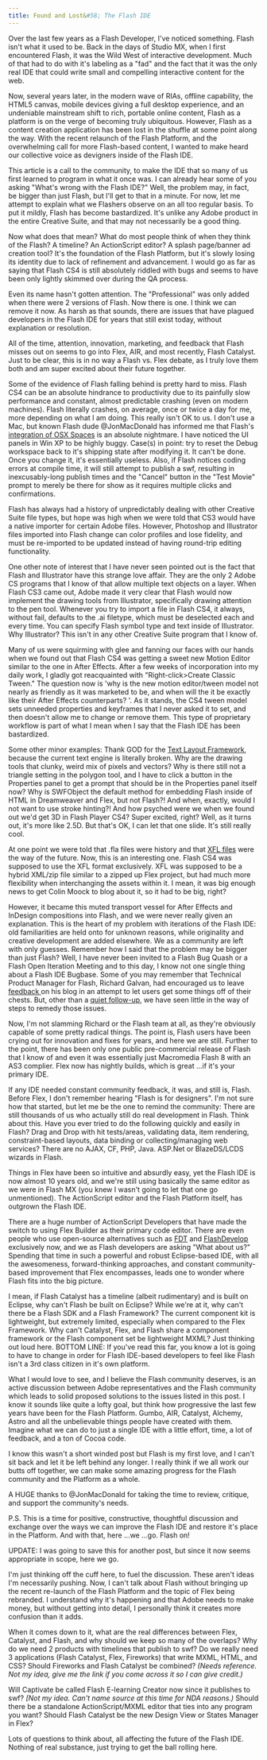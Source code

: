 ```yaml
---
title: Found and Lost&#58; The Flash IDE
---
```


Over the last few years as a Flash Developer, I've noticed something. Flash isn't what it used to be. Back in the days of Studio MX, when I first encountered Flash, it was the Wild West of interactive development. Much of that had to do with it's labeling as a "fad" and the fact that it was the only real IDE that could write small and compelling interactive content for the web.

Now, several years later, in the modern wave of RIAs, offline capability, the HTML5 canvas, mobile devices giving a full desktop experience, and an undeniable mainstream shift to rich, portable online content, Flash as a platform is on the verge of becoming truly ubiquitous. However, Flash as a content creation application has been lost in the shuffle at some point along the way. With the recent relaunch of the Flash Platform, and the overwhelming call for more Flash-based content, I wanted to make heard our collective voice as devigners inside of the Flash IDE.

This article is a call to the community, to make the IDE that so many of us first learned to program in what it once was. I can already hear some of you asking "What's wrong with the Flash IDE?" Well, the problem may, in fact, be bigger than just Flash, but I'll get to that in a minute. For now, let me attempt to explain what we Flashers observe on an all too regular basis. To put it mildly, Flash has become bastardized. It's unlike any Adobe product in the entire Creative Suite, and that may not necessarily be a good thing.

Now what does that mean? What do most people think of when they think of the Flash? A timeline? An ActionScript editor? A splash page/banner ad creation tool? It's the foundation of the Flash Platform, but it's slowly losing its identity due to lack of refinement and advancement. I would go as far as saying that Flash CS4 is still absolutely riddled with bugs and seems to have been only lightly skimmed over during the QA process.

Even its name hasn't gotten attention. The "Professional" was only added when there were 2 versions of Flash. Now there is one. I think we can remove it now. As harsh as that sounds, there are issues that have plagued developers in the Flash IDE for years that still exist today, without explanation or resolution.

All of the time, attention, innovation, marketing, and feedback that Flash misses out on seems to go into Flex, AIR, and most recently, Flash Catalyst. Just to be clear, this is in no way a Flash vs. Flex debate, as I truly love them both and am super excited about their future together.

Some of the evidence of Flash falling behind is pretty hard to miss. Flash CS4 can be an absolute hindrance to productivity due to its painfully slow performance and constant, almost predictable crashing (even on modern machines). Flash literally crashes, on average, once or twice a day for me, more depending on what I am doing. This really isn't OK to us. I don't use a Mac, but known Flash dude @JonMacDonald has informed me that Flash's [integration of OSX Spaces][1] is an absolute nightmare. I have noticed the UI panels in Win XP to be highly buggy. Case(s) in point: try to reset the Debug workspace back to it's shipping state after modifying it. It can't be done. Once you change it, it's essentially useless. Also, if Flash notices coding errors at compile time, it will still attempt to publish a swf, resulting in inexcusably-long publish times and the "Cancel" button in the "Test Movie" prompt to merely be there for show as it requires multiple clicks and confirmations.

Flash has always had a history of unpredictably dealing with other Creative Suite file types, but hope was high when we were told that CS3 would have a native importer for certain Adobe files. However, Photoshop and Illustrator files imported into Flash change can color profiles and lose fidelity, and must be re-imported to be updated instead of having round-trip editing functionality.

One other note of interest that I have never seen pointed out is the fact that Flash and Illustrator have this strange love affair. They are the only 2 Adobe CS programs that I know of that allow multiple text objects on a layer. When Flash CS3 came out, Adobe made it very clear that Flash would now implement the drawing tools from Illustrator, specifically drawing attention to the pen tool. Whenever you try to import a file in Flash CS4, it always, without fail, defaults to the .ai filetype, which must be deselected each and every time. You can specify Flash symbol type and text inside of Illustrator. Why Illustrator? This isn't in any other Creative Suite program that I know of.

Many of us were squirming with glee and fanning our faces with our hands when we found out that Flash CS4 was getting a sweet new Motion Editor similar to the one in After Effects. After a few weeks of incorporation into my daily work, I gladly got reacquainted with "Right-click>Create Classic Tween." The question now is 'why is the new motion editor/tween model not nearly as friendly as it was marketed to be, and when will the it be exactly like their After Effects counterparts? '. As it stands, the CS4 tween model sets unneeded properties and keyframes that I never asked it to set, and then doesn't allow me to change or remove them. This type of proprietary workflow is part of what I mean when I say that the Flash IDE has been bastardized.

Some other minor examples: Thank GOD for the [Text Layout Framework][2], because the current text engine is literally broken. Why are the drawing tools that clunky, weird mix of pixels and vectors? Why is there still not a triangle setting in the polygon tool, and I have to click a button in the Properties panel to get a prompt that should be in the Properties panel itself now? Why is SWFObject the default method for embedding Flash inside of HTML in Dreamweaver and Flex, but not Flash?! And when, exactly, would I not want to use stroke hinting?! And how psyched were we when we found out we'd get 3D in Flash Player CS4? Super excited, right? Well, as it turns out, it's more like 2.5D. But that's OK, I can let that one slide. It's still really cool.

At one point we were told that .fla files were history and that [XFL files][3] were the way of the future. Now, this is an interesting one. Flash CS4 was supposed to use the XFL format exclusively. XFL was supposed to be a hybrid XML/zip file similar to a zipped up Flex project, but had much more flexibility when interchanging the assets within it. I mean, it was big enough news to get Colin Moock to blog about it, so it had to be big, right?

However, it became this muted transport vessel for After Effects and InDesign compositions into Flash, and we were never really given an explanation. This is the heart of my problem with iterations of the Flash IDE: old familiarities are held onto for unknown reasons, while originality and creative development are added elsewhere. We as a community are left with only guesses. Remember how I said that the problem may be bigger than just Flash? Well, I have never been invited to a Flash Bug Quash or a Flash Open Iteration Meeting and to this day, I know not one single thing about a Flash IDE Bugbase. Some of you may remember that Technical Product Manager for Flash, Richard Galvan, had encouraged us to leave [feedback ][4]on his blog in an attempt to let users get some things off of their chests. But, other than a [quiet follow-up][5], we have seen little in the way of steps to remedy those issues.

Now, I'm not slamming Richard or the Flash team at all, as they're obviously capable of some pretty radical things. The point is, Flash users have been crying out for innovation and fixes for years, and here we are still. Further to the point, there has been only one public pre-commercial release of Flash that I know of and even it was essentially just Macromedia Flash 8 with an AS3 complier. Flex now has nightly builds, which is great ...if it's your primary IDE.

If any IDE needed constant community feedback, it was, and still is, Flash. Before Flex, I don't remember hearing "Flash is for designers". I'm not sure how that started, but let me be the one to remind the community: There are still thousands of us who actually still do real development in Flash. Think about this. Have you ever tried to do the following quickly and easily in Flash? Drag and Drop with hit tests/areas, validating data, item rendering, constraint-based layouts, data binding or collecting/managing web services? There are no AJAX, CF, PHP, Java. ASP.Net or BlazeDS/LCDS wizards in Flash.

Things in Flex have been so intuitive and absurdly easy, yet the Flash IDE is now almost 10 years old, and we're still using basically the same editor as we were in Flash MX (you knew I wasn't going to let that one go unmentioned). The ActionScript editor and the Flash Platform itself, has outgrown the Flash IDE.

There are a huge number of ActionScript Developers that have made the switch to using Flex Builder as their primary code editor. There are even people who use open-source alternatives such as [FDT][6] and [FlashDevelop][7] exclusively now, and we as Flash developers are asking "What about us?" Spending that time in such a powerful and robust Eclipse-based IDE, with all the awesomeness, forward-thinking approaches, and constant community-based improvement that Flex encompasses, leads one to wonder where Flash fits into the big picture.

I mean, if Flash Catalyst has a timeline (albeit rudimentary) and is built on Eclipse, why can't Flash be built on Eclipse? While we're at it, why can't there be a Flash SDK and a Flash Framework? The current component kit is lightweight, but extremely limited, especially when compared to the Flex Framework. Why can't Catalyst, Flex, and Flash share a component framework or the Flash component set be lightweight MXML? Just thinking out loud here. BOTTOM LINE: If you've read this far, you know a lot is going to have to change in order for Flash IDE-based developers to feel like Flash isn't a 3rd class citizen in it's own platform.

What I would love to see, and I believe the Flash community deserves, is an active discussion between Adobe representatives and the Flash community which leads to solid proposed solutions to the issues listed in this post. I know it sounds like quite a lofty goal, but think how progressive the last few years have been for the Flash Platform. Gumbo, AIR, Catalyst, Alchemy, Astro and all the unbelievable things people have created with them. Imagine what we can do to just a single IDE with a little effort, time, a lot of feedback, and a ton of Cocoa code.

I know this wasn't a short winded post but Flash is my first love, and I can't sit back and let it be left behind any longer. I really think if we all work our butts off together, we can make some amazing progress for the Flash community and the Platform as a whole.

A HUGE thanks to @JonMacDonald for taking the time to review, critique, and support the community's needs.

P.S. This is a time for positive, constructive, thoughtful discussion and exchange over the ways we can improve the Flash IDE and restore it's place in the Platform. And with that, here ...we ...go. Flash on!

UPDATE: I was going to save this for another post, but since it now seems appropriate in scope, here we go.

I'm just thinking off the cuff here, to fuel the discussion. These aren't ideas I'm necessarily pushing. Now, I can't talk about Flash without bringing up the recent re-launch of the Flash Platform and the topic of Flex being rebranded. I understand why it's happening and that Adobe needs to make money, but without getting into detail, I personally think it creates more confusion than it adds.

When it comes down to it, what are the real differences between Flex, Catalyst, and Flash, and why should we keep so many of the overlaps? Why do we need 2 products with timelines that publish to swf? Do we really need 3 applications (Flash Catalyst, Flex, Fireworks) that write MXML, HTML, and CSS? Should Fireworks and Flash Catalyst be combined? _(Needs reference. Not my idea, give me the link if you come across it so I can give credit.)_

Will Captivate be called Flash E-learning Creator now since it publishes to swf? _[Not my idea. Can't name source at this time for NDA reasons.)_ Should there be a standalone ActionScript/MXML editor that ties into any program you want? Should Flash Catalyst be the new Design View or States Manager in Flex?

Lots of questions to think about, all affecting the future of the Flash IDE. Nothing of real substance, just trying to get the ball rolling here.

[1]: http://www.jonnymac.com/blog/2008/11/04/flash-cs4-bug-with-os-x-spaces/ "Link to JonnyMac Blog"
[2]: http://labs.adobe.com/technologies/textlayout/ "Adobe Labs - Text Layout Framework"
[3]: http://www.moock.org/blog/archives/000269.html "Link to Colin Moock's blog"
[4]: http://blogs.adobe.com/rgalvan/2009/01/concerns_and_issues_with_flash.html "Richard Galvan's blog"
[5]: http://blogs.adobe.com/rgalvan/2009/03/a_few_flash_updates.html "Link to Richard Galvan's blog"
[6]: http://fdt.powerflasher.com/ "FDT Editor"
[7]: http://www.flashdevelop.org/community/ "FlashDevelop editor"
